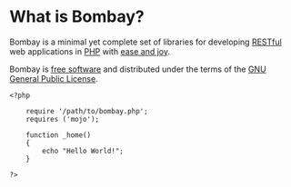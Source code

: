 # What is Bombay?

Bombay is a minimal yet complete set of libraries for developing [RESTful][1] web applications in [PHP][2] with [ease and joy][3].

Bombay is [free software][4] and distributed under the terms of the [GNU General Public License][5].


	<?php

		require '/path/to/bombay.php';
		requires ('mojo');

		function _home()
		{
			echo "Hello World!";
		}

	?>

[1]: http://www.ics.uci.edu/~fielding/pubs/dissertation/rest_arch_style.htm
[2]: http://php.net/
[3]: http://www.exampler.com/ease-and-joy.html
[4]: http://www.gnu.org/philosophy/free-sw.html
[5]: http://www.gnu.org/licenses/gpl.html